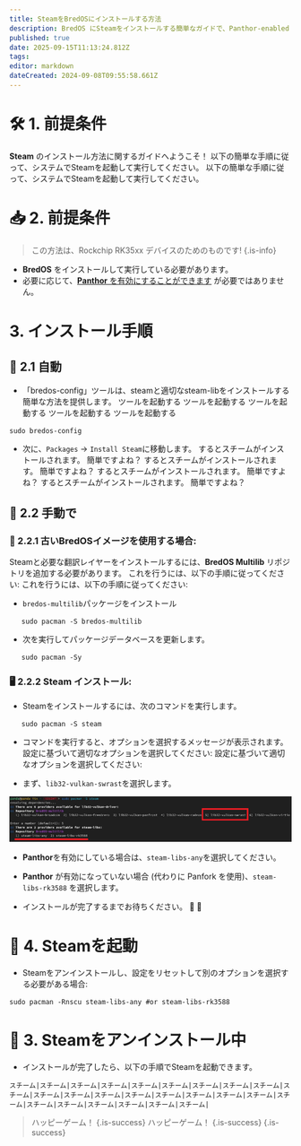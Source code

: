 ```yaml
---
title: SteamをBredOSにインストールする方法
description: BredOS にSteamをインストールする簡単なガイドで、Panthor-enabled と、Panthor以外の両方の設定をステップバイステップで説明します。
published: true
date: 2025-09-15T11:13:24.812Z
tags:
editor: markdown
dateCreated: 2024-09-08T09:55:58.661Z
---
```


# 🛠️ 1. 前提条件

**Steam** のインストール方法に関するガイドへようこそ！ 以下の簡単な手順に従って、システムでSteamを起動して実行してください。 以下の簡単な手順に従って、システムでSteamを起動して実行してください。

# 📥 2. 前提条件

> この方法は、Rockchip RK35xx デバイスのためのものです!
> {.is-info}

- **BredOS** をインストールして実行している必要があります。
- 必要に応じて、[**Panthor** を有効にすることができます](/how-to/how-to-setup-panthor) が必要ではありません。

# 3. インストール手順

## 🤖 2.1 自動

- 「bredos-config」ツールは、steamと適切なsteam-libをインストールする簡単な方法を提供します。 ツールを起動する ツールを起動する ツールを起動する ツールを起動する ツールを起動する

```
sudo bredos-config
```

- 次に、`Packages` -> `Install Steam`に移動します。 するとスチームがインストールされます。 簡単ですよね？ するとスチームがインストールされます。 簡単ですよね？ するとスチームがインストールされます。 簡単ですよね？ するとスチームがインストールされます。 簡単ですよね？

## 🦶 2.2 手動で

### 🔄 2.2.1 古いBredOSイメージを使用する場合:

Steamと必要な翻訳レイヤーをインストールするには、**BredOS Multilib** リポジトリを追加する必要があります。 これを行うには、以下の手順に従ってください: これを行うには、以下の手順に従ってください:

- `bredos-multilib`パッケージをインストール

```
   sudo pacman -S bredos-multilib
```

- 次を実行してパッケージデータベースを更新します。

```
   sudo pacman -Sy
```

### 🖥️ 2.2.2 Steam インストール:

- Steamをインストールするには、次のコマンドを実行します。

```
   sudo pacman -S steam
```

- コマンドを実行すると、オプションを選択するメッセージが表示されます。 設定に基づいて適切なオプションを選択してください: 設定に基づいて適切なオプションを選択してください:

- まず、`lib32-vulkan-swrast`を選択します。

![steam_libs_selection.png](/steam_libs_selection.png)

- **Panthor**を有効にしている場合は、`steam-libs-any`を選択してください。

- **Panthor** が有効になっていない場合 (代わりに Panfork を使用)、`steam-libs-rk3588` を選択します。

- インストールが完了するまでお待ちください。 🎉 🎉

# 🚀 4. Steamを起動

- Steamをアンインストールし、設定をリセットして別のオプションを選択する必要がある場合:

```
sudo pacman -Rnscu steam-libs-any #or steam-libs-rk3588
```

# 🔄 3. Steamをアンインストール中

- インストールが完了したら、以下の手順でSteamを起動できます。

```
スチーム|スチーム|スチーム|スチーム|スチーム|スチーム|スチーム|スチーム|スチーム|スチーム|スチーム|スチーム|スチーム|スチーム|スチーム|スチーム|スチーム|スチーム|スチーム|スチーム|スチーム|スチーム|スチーム|スチーム|スチーム|
```

> ハッピーゲーム！
> {.is-success}
> ハッピーゲーム！
> {.is-success}
> {.is-success}

